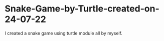 # Snake-Game-by-Turtle-created-on-24-07-22
I created a snake game using turtle module all by myself. 
